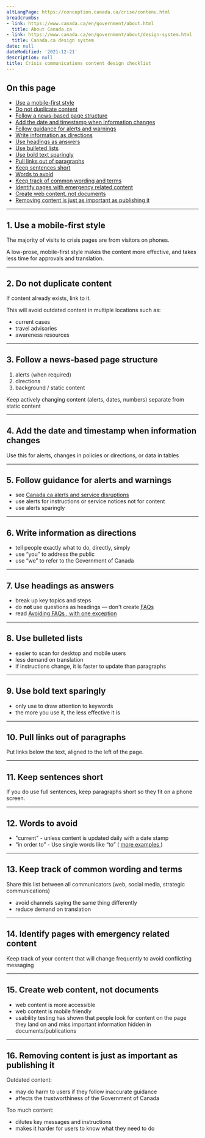 ```yaml
---
altLangPage: https://conception.canada.ca/crise/contenu.html
breadcrumbs:
- link: https://www.canada.ca/en/government/about.html
  title: About Canada.ca
- link: https://www.canada.ca/en/government/about/design-system.html
  title: Canada.ca design system
date: null
dateModified: '2021-12-21'
description: null
title: Crisis communications content design checklist
---
```



<div>
 
 <section>
  <h2>
   On this page
  </h2>
  <ul>
   <li>
    <a href="#1">
     Use a mobile-first style
    </a>
   </li>
   <li>
    <a href="#2">
     Do not duplicate content
    </a>
   </li>
   <li>
    <a href="#3">
     Follow a news-based page structure
    </a>
   </li>
   <li>
    <a href="#4">
     Add the date and timestamp when information changes
    </a>
   </li>
   <li>
    <a href="#5">
     Follow guidance for alerts and warnings
    </a>
   </li>
   <li>
    <a href="#6">
     Write information as directions
    </a>
   </li>
   <li>
    <a href="#7">
     Use headings as answers
    </a>
   </li>
   <li>
    <a href="#8">
     Use bulleted lists
    </a>
   </li>
   <li>
    <a href="#9">
     Use bold text sparingly
    </a>
   </li>
   <li>
    <a href="#10">
     Pull links out of paragraphs
    </a>
   </li>
   <li>
    <a href="#11">
     Keep sentences short
    </a>
   </li>
   <li>
    <a href="#12">
     Words to avoid
    </a>
   </li>
   <li>
    <a href="#13">
     Keep track of common wording and terms
    </a>
   </li>
   <li>
    <a href="#14">
     Identify pages with emergency related content
    </a>
   </li>
   <li>
    <a href="#15">
     Create web content, not documents
    </a>
   </li>
   <li>
    <a href="#16">
     Removing content is just as important as publishing it
    </a>
   </li>
  </ul>
 </section>
 <hr/>
 <section>
  <h2 id="1">
   1. Use a mobile-first style
  </h2>
  <p>
   The majority of visits to crisis pages are from visitors on phones.
  </p>
  <p>
   A low-prose, mobile-first style makes the content more effective, and takes less time for approvals and translation.
  </p>
 </section>
 <hr/>
 <section>
  <h2 id="2">
   2. Do not duplicate content
  </h2>
  <p>
   If content already exists, link to it.
  </p>
  <p>
   This will avoid outdated content in multiple locations such as:
  </p>
  <ul>
   <li>
    current cases
   </li>
   <li>
    travel advisories
   </li>
   <li>
    awareness resources
   </li>
  </ul>
 </section>
 <hr/>
 <section>
  <h2 id="3">
   3. Follow a news-based page structure
  </h2>
  <ol>
   <li>
    alerts (when required)
   </li>
   <li>
    directions
   </li>
   <li>
    background / static content
   </li>
  </ol>
  <p>
   Keep actively changing content (alerts, dates, numbers) separate from static content
  </p>
 </section>
 <hr/>
 <section>
  <h2 id="4">
   4. Add the date and timestamp when information changes
  </h2>
  <p>
   Use this for alerts, changes in policies or directions, or data in tables
  </p>
 </section>
 <hr/>
 <section>
  <h2 id="5">
   5. Follow guidance for alerts and warnings
  </h2>
  <ul>
   <li>
    see
    <a href="./alerts.html">
     Canada.ca alerts and service disruptions
    </a>
   </li>
   <li>
    use alerts for instructions or service notices not for content
   </li>
   <li>
    use alerts sparingly
   </li>
  </ul>
 </section>
 <hr/>
 <section>
  <h2 id="6">
   6. Write information as directions
  </h2>
  <ul>
   <li>
    tell people exactly what to do, directly, simply
   </li>
   <li>
    use “you” to address the public
   </li>
   <li>
    use “we” to refer to the Government of Canada
   </li>
  </ul>
 </section>
 <hr/>
 <section>
  <h2 id="7">
   7. Use headings as answers
  </h2>
  <ul>
   <li>
    break up key topics and steps
   </li>
   <li>
    do
    <strong>
     not
    </strong>
    use questions as headings — don't create
    <abbr title="frequently asked questions">
     FAQs
    </abbr>
   </li>
   <li>
    read
    <a href="https://blog.canada.ca/2020/05/25/avoiding-faqs.html">
     Avoiding
     <abbr title="frequently asked questions">
      FAQs
     </abbr>
     , with one exception
    </a>
   </li>
  </ul>
 </section>
 <hr/>
 <section>
  <h2 id="8">
   8. Use bulleted lists
  </h2>
  <ul>
   <li>
    easier to scan for desktop and mobile users
   </li>
   <li>
    less demand on translation
   </li>
   <li>
    if instructions change, it is faster to update than paragraphs
   </li>
  </ul>
 </section>
 <hr/>
 <section>
  <h2 id="9">
   9. Use bold text sparingly
  </h2>
  <ul>
   <li>
    only use to draw attention to keywords
   </li>
   <li>
    the more you use it, the less effective it is
   </li>
  </ul>
 </section>
 <hr/>
 <section>
  <h2 id="10">
   10. Pull links out of paragraphs
  </h2>
  <p>
   Put links below the text, aligned to the left of the page.
  </p>
 </section>
 <hr/>
 <section>
  <h2 id="11">
   11. Keep sentences short
  </h2>
  <p>
   If you do use full sentences, keep paragraphs short so they fit on a phone screen.
  </p>
 </section>
 <hr/>
 <section>
  <h2 id="12">
   12. Words to avoid
  </h2>
  <ul>
   <li>
    "current" - unless content is updated daily with a date stamp
   </li>
   <li>
    “in order to” - Use single words like “to” (
    <a href="https://design.canada.ca/style-guide/#wp2-2">
     more examples
    </a>
    )
   </li>
  </ul>
 </section>
 <hr/>
 <section>
  <h2 id="13">
   13. Keep track of common wording and terms
  </h2>
  <p>
   Share this list between all communicators (web, social media, strategic communications)
  </p>
  <ul>
   <li>
    avoid channels saying the same thing differently
   </li>
   <li>
    reduce demand on translation
   </li>
  </ul>
 </section>
 <hr/>
 <section>
  <h2 id="14">
   14. Identify pages with emergency related content
  </h2>
  <p>
   Keep track of your content that will change frequently to avoid conflicting messaging
  </p>
 </section>
 <hr/>
 <section>
  <h2 id="15">
   15. Create web content, not documents
  </h2>
  <ul>
   <li>
    web content is more accessible
   </li>
   <li>
    web content is mobile friendly
   </li>
   <li>
    usability testing has shown that people look for content on the page they land on and miss important information hidden in documents/publications
   </li>
  </ul>
 </section>
 <hr/>
 <section>
  <h2 id="16">
   16. Removing content is just as important as publishing it
  </h2>
  <p>
   Outdated content:
  </p>
  <ul>
   <li>
    may do harm to users if they follow inaccurate guidance
   </li>
   <li>
    affects the trustworthiness of the Government of Canada
   </li>
  </ul>
  <p>
   Too much content:
  </p>
  <ul>
   <li>
    dilutes key messages and instructions
   </li>
   <li>
    makes it harder for users to know what they need to do
   </li>
  </ul>
 </section>
</div>


